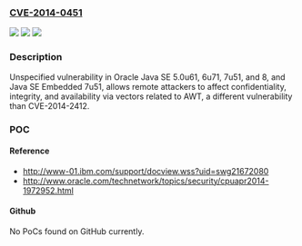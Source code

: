 ### [CVE-2014-0451](https://cve.mitre.org/cgi-bin/cvename.cgi?name=CVE-2014-0451)
![](https://img.shields.io/static/v1?label=Product&message=n%2Fa&color=blue)
![](https://img.shields.io/static/v1?label=Version&message=n%2Fa&color=blue)
![](https://img.shields.io/static/v1?label=Vulnerability&message=n%2Fa&color=brighgreen)

### Description

Unspecified vulnerability in Oracle Java SE 5.0u61, 6u71, 7u51, and 8, and Java SE Embedded 7u51, allows remote attackers to affect confidentiality, integrity, and availability via vectors related to AWT, a different vulnerability than CVE-2014-2412.

### POC

#### Reference
- http://www-01.ibm.com/support/docview.wss?uid=swg21672080
- http://www.oracle.com/technetwork/topics/security/cpuapr2014-1972952.html

#### Github
No PoCs found on GitHub currently.

